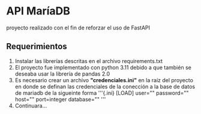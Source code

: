 # __API MaríaDB__

proyecto realizado con el fin de reforzar el uso de FastAPI

## __Requerimientos__
1. Instalar las librerías descritas en el archivo requirements.txt
2. El proyecto fue implementado con python 3.11 debido a que también se deseaba usar la librería de pandas 2.0
3. Es necesario crear un archivo __"credenciales.ini"__ en la raíz del proyecto en donde se definan las credenciales de la conección a la base de datos de mariadb de la sigueinte forma
'''{.ini}
[LOAD]
user=""
password=""
host=""
port=integer
database=""
'''
4. Continuara...